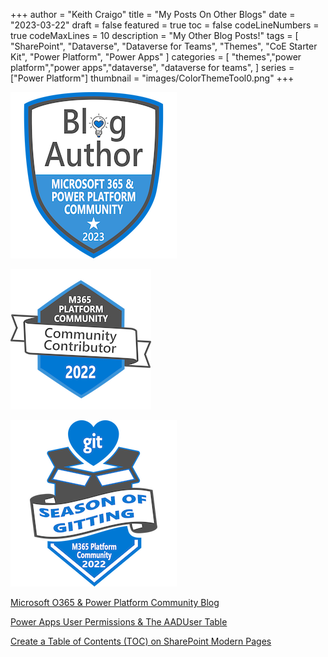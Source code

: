 +++
author = "Keith Craigo"
title = "My Posts On Other Blogs"
date = "2023-03-22"
draft = false
featured = true
toc = false
codeLineNumbers = true
codeMaxLines = 10
description = "My Other Blog Posts!"
tags = [
    "SharePoint",
    "Dataverse",
    "Dataverse for Teams",
    "Themes",
    "CoE Starter Kit",
    "Power Platform",
    "Power Apps"
]
categories = [
    "themes","power platform","power apps","dataverse", "dataverse for teams",
]
series = ["Power Platform"]
thumbnail = "images/ColorThemeTool0.png"
+++


[![Blog Author - Microsoft 365 & Power Platform Community 2023](/static/images/blog-author-microsoft-365-power-platform-community-2023-2.png)](https://www.credly.com/badges/1f38f9da-ca5e-4e7a-b193-5a5271ff0d15/public_url)

[![Community Contributor 2022](/static/images/community-contributor-2022-2.png)](https://www.credly.com/badges/e2edee9e-b55a-4753-ae73-702dbba090ae/public_url)

[![Season of Gitting 2022 - M365 Platform Community](/static/images/season-of-gitting-2022-m365-platform-community-2.png)](https://www.credly.com/badges/4ca97570-1aff-417e-acd0-3fa6589f52bd/public_url)


[Microsoft O365 & Power Platform Community Blog](https://pnp.github.io/blog/)

[Power Apps User Permissions & The AADUser Table](https://pnp.github.io/blog/post/power-apps-user-permissions-and-aadusers-table/)

[Create a Table of Contents (TOC) on SharePoint Modern Pages](https://pnp.github.io/blog/post/create-a-table-of-contents-on-sharepoint-modern-pages/)